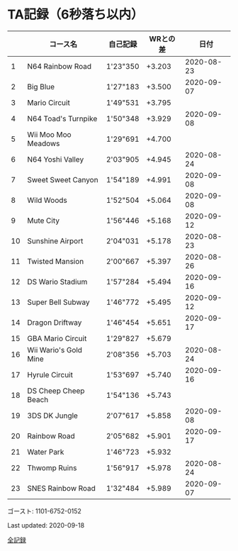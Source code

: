# TA記録（6秒落ち以内）

||コース名|自己記録|WRとの差|日付
|--|--|--|--|--|
|1|N64 Rainbow Road|1'23"350|+3.203|2020-08-23|
|2|Big Blue|1'27"183|+3.500|2020-09-07|
|3|Mario Circuit|1'49"531|+3.795||
|4|N64 Toad's Turnpike|1'50"348|+3.929|2020-09-08|
|5|Wii Moo Moo Meadows|1'29"691|+4.700||
|6|N64 Yoshi Valley|2'03"905|+4.945|2020-08-24|
|7|Sweet Sweet Canyon|1'54"189|+4.991|2020-09-08|
|8|Wild Woods|1'52"504|+5.064|2020-09-08|
|9|Mute City|1'56"446|+5.168|2020-09-12|
|10|Sunshine Airport|2'04"031|+5.178|2020-08-23|
|11|Twisted Mansion|2'00"667|+5.397|2020-08-26|
|12|DS Wario Stadium|1'57"284|+5.494|2020-09-16|
|13|Super Bell Subway|1'46"772|+5.495|2020-09-12|
|14|Dragon Driftway|1'46"454|+5.651|2020-09-17|
|15|GBA Mario Circuit|1'29"827|+5.679||
|16|Wii Wario's Gold Mine|2'08"356|+5.703|2020-08-24|
|17|Hyrule Circuit|1'53"697|+5.740|2020-09-16|
|18|DS Cheep Cheep Beach|1'54"136|+5.743||
|19|3DS DK Jungle|2'07"617|+5.858|2020-09-08|
|20|Rainbow Road|2'05"682|+5.901|2020-09-17|
|21|Water Park|1'46"723|+5.932||
|22|Thwomp Ruins|1'56"917|+5.978|2020-08-24|
|23|SNES Rainbow Road|1'32"484|+5.989|2020-09-07|

ゴースト: 1101-6752-0152

Last updated: 2020-09-18

[全記録](https://github.com/xuzijian629/xuzijian629/blob/master/ALL.md)